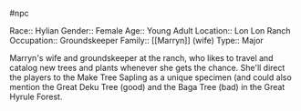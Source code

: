 #npc 

Race:: Hylian
Gender:: Female
Age:: Young Adult
Location:: Lon Lon Ranch
Occupation:: Groundskeeper
Family:: [[Marryn]] (wife)
Type:: Major

Marryn's wife and groundskeeper at the ranch, who likes to travel and catalog new trees and plants whenever she gets the chance. She'll direct the players to the Make Tree Sapling as a unique specimen (and could also mention the Great Deku Tree (good) and the Baga Tree (bad) in the Great Hyrule Forest.
